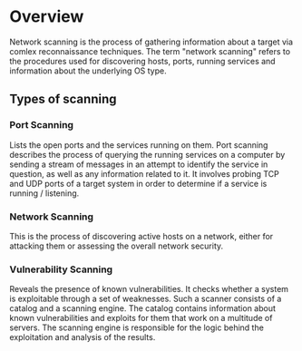 # Overview
Network scanning is the process of gathering information about a target via comlex reconnaissance techniques. The term "network scanning" refers to the procedures used for discovering hosts, ports, running services and information about the underlying OS type.

## Types of scanning
### Port Scanning
Lists the open ports and the services running on them. Port scanning describes the process of querying the running services on a computer by sending a stream of messages in an attempt to identify the service in question, as well as any information related to it. It involves probing TCP and UDP ports of a target system in order to determine if a service is running / listening.

### Network Scanning
This is the process of discovering active hosts on a network, either for attacking them or assessing the overall network security.

### Vulnerability Scanning
Reveals the presence of known vulnerabilities. It checks whether a system is exploitable through a set of weaknesses. Such a scanner consists of a catalog and a scanning engine. The catalog contains information about known vulnerabilities and exploits for them that work on a multitude of servers. The scanning engine is responsible for the logic behind the exploitation and analysis of the results.

